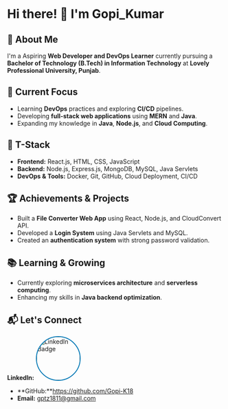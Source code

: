 # Hi there! 👋 I'm Gopi_Kumar

## 🚀 About Me
I'm a Aspiring **Web Developer and DevOps Learner** currently pursuing a **Bachelor of Technology (B.Tech) in Information Technology** at **Lovely Professional University, Punjab**.

## 🎯 Current Focus
- Learning **DevOps** practices and exploring **CI/CD** pipelines.
- Developing **full-stack web applications** using **MERN** and **Java**.
- Expanding my knowledge in **Java**, **Node.js**, and **Cloud Computing**.

## 🔧 T-Stack
- **Frontend:** React.js, HTML, CSS, JavaScript
- **Backend:** Node.js, Express.js, MongoDB, MySQL, Java Servlets
- **DevOps & Tools:** Docker, Git, GitHub, Cloud Deployment, CI/CD

## 🏆 Achievements & Projects
- Built a **File Converter Web App** using React, Node.js, and CloudConvert API.
- Developed a **Login System** using Java Servlets and MySQL.
- Created an **authentication system** with strong password validation.

## 📚 Learning & Growing
- Currently exploring **microservices architecture** and **serverless computing**.
- Enhancing my skills in **Java backend optimization**.

## 📬 Let's Connect
**LinkedIn:**
<a href=" https://www.linkedin.com/in/gopi-k18/" target="_blank">
<img src="https://media.licdn.com/dms/image/v2/D4D35AQEVXpYVDG9hxQ/profile-framedphoto-shrink_400_400/profile-framedphoto-shrink_400_400/0/1723183342867e=1739282400&v=beta&t=djTqgRWRuSCwgEtzk42FXeCPrSqbJLV2hO3WsXLkiHs" alt="LinkedIn Badge" style="width: 
100px; height: 100px; border-radius: 50%; border: 2px solid #0077B5;">
</a>

- **GitHub:**https://github.com/Gopi-K18
- **Email:** gptz1811@gmail.com




